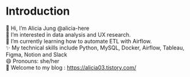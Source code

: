 # Introduction
👋 Hi, I’m Alicia Jung @alicia-here                       
👀 I’m interested in data analysis and UX research.                     
🌱 I’m currently learning how to automate ETL with Airflow.                        
✨ My technical skills include Python, MySQL, Docker, Airflow, Tableau, Figma, Notion and Slack                           
😄 Pronouns: she/her                        
🔗 Welcome to my blog : https://alicia03.tistory.com/
<!---
alicia-here/alicia-here is a ✨ special ✨ repository because its `README.md` (this file) appears on your GitHub profile.
You can click the Preview link to take a look at your changes.
--->
